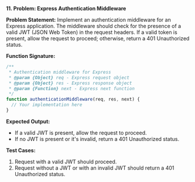 **11. Problem: Express Authentication Middleware**

**Problem Statement:**
Implement an authentication middleware for an Express application. The middleware should check for the presence of a valid JWT (JSON Web Token) in the request headers. If a valid token is present, allow the request to proceed; otherwise, return a 401 Unauthorized status.

**Function Signature:**

```javascript
/**
 * Authentication middleware for Express
 * @param {Object} req - Express request object
 * @param {Object} res - Express response object
 * @param {Function} next - Express next function
 */
function authenticationMiddleware(req, res, next) {
  // Your implementation here
}
```

**Expected Output:**

- If a valid JWT is present, allow the request to proceed.
- If no JWT is present or it's invalid, return a 401 Unauthorized status.

**Test Cases:**

1. Request with a valid JWT should proceed.
2. Request without a JWT or with an invalid JWT should return a 401 Unauthorized status.

